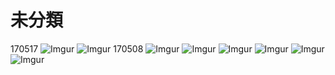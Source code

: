 # 未分類
170517
![Imgur](http://i.imgur.com/lb93yxH.jpg)
![Imgur](http://i.imgur.com/aXgUWWx.jpg)
170508
![Imgur](http://i.imgur.com/i7lVyph.jpg)
![Imgur](http://i.imgur.com/SVVgIxX.jpg)
![Imgur](http://i.imgur.com/CGXBgtn.jpg)
![Imgur](http://i.imgur.com/Lv2x86T.jpg)
![Imgur](http://i.imgur.com/3JxbwFS.jpg)
![Imgur](http://i.imgur.com/IKIltOA.jpg)